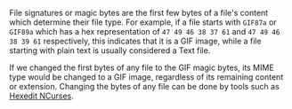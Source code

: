 File signatures or magic bytes are the first few bytes of a file's content which determine their file type. For example, if a file starts with `GIF87a` or `GIF89a` which has a hex representation of `47 49 46 38 37 61` and `47 49 46 38 39 61` respectively, this indicates that it is a GIF image, while a file starting with plain text is usually considered a Text file.

If we changed the first bytes of any file to the GIF magic bytes, its MIME type would be changed to a GIF image, regardless of its remaining content or extension. Changing the bytes of any file can be done by tools such as [Hexedit NCurses](https://www.kali.org/tools/ncurses-hexedit/).